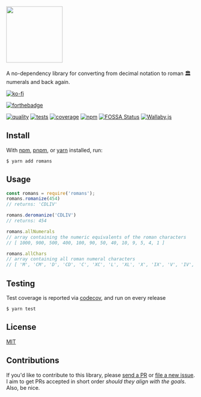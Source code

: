 <h1><a href="https://github.com/qbunt/romans" target="_blank"><img width="150" src="logo.png"></a></h1>

A no-dependency library for converting from decimal notation to roman 🏛 numerals and back again. 

[![ko-fi](https://ko-fi.com/img/githubbutton_sm.svg)](https://ko-fi.com/D1D0BTCUA)

[![forthebadge](https://forthebadge.com/images/badges/you-didnt-ask-for-this.svg)](https://forthebadge.com)

[![quality](https://api.codacy.com/project/badge/Grade/3642e8e1b1b940ce8faa04bb7083f0fb)](https://app.codacy.com/app/qbunt/romans?utm_source=github.com&utm_medium=referral&utm_content=qbunt/romans&utm_campaign=Badge_Grade_Dashboard)
[![tests](https://github.com/qbunt/romans/actions/workflows/nodejs.yml/badge.svg)](https://github.com/qbunt/romans/actions/workflows/nodejs.yml)
[![coverage](https://codecov.io/gh/qbunt/romans/branch/master/graph/badge.svg?token=kD6QSvKfTe)](https://codecov.io/gh/qbunt/romans)
[![npm](https://img.shields.io/npm/v/romans)](https://www.npmjs.com/package/romans)
[![FOSSA Status](https://app.fossa.com/api/projects/git%2Bgithub.com%2Fqbunt%2Fromans.svg?type=shield)](https://app.fossa.com/projects/git%2Bgithub.com%2Fqbunt%2Fromans?ref=badge_shield)
[![Wallaby.js](https://img.shields.io/badge/wallaby.js-powered-blue.svg?style=flat&logo=github)](https://wallabyjs.com/oss/)

## Install
With [npm](https://docs.npmjs.com/downloading-and-installing-node-js-and-npm), [pnpm](https://pnpm.io/), or [yarn](https://yarnpkg.com/) installed, run:

```shell
$ yarn add romans
```    

## Usage

```js
const romans = require('romans');
romans.romanize(454)
// returns: 'CDLIV'

romans.deromanize('CDLIV')
// returns: 454

romans.allNumerals
// array containing the numeric equivalents of the roman characters
// [ 1000, 900, 500, 400, 100, 90, 50, 40, 10, 9, 5, 4, 1 ]

romans.allChars
// array containing all roman numeral characters
// [ 'M', 'CM', 'D', 'CD', 'C', 'XC', 'L', 'XL', 'X', 'IX', 'V', 'IV', 'I' ]

```
## Testing

Test coverage is reported via [codecov](https://codecov.io/gh/qbunt/romans), and run on every release

```shell
$ yarn test
```

## License
[MIT](./LICENSE)

## Contributions
If you'd like to contribute to this library, please [send a PR](https://github.com/qbunt/romans/pulls) or [file a new issue](https://github.com/qbunt/romans/issues). I aim to get PRs accepted in short order *should they align with the goals*. Also, be nice.
